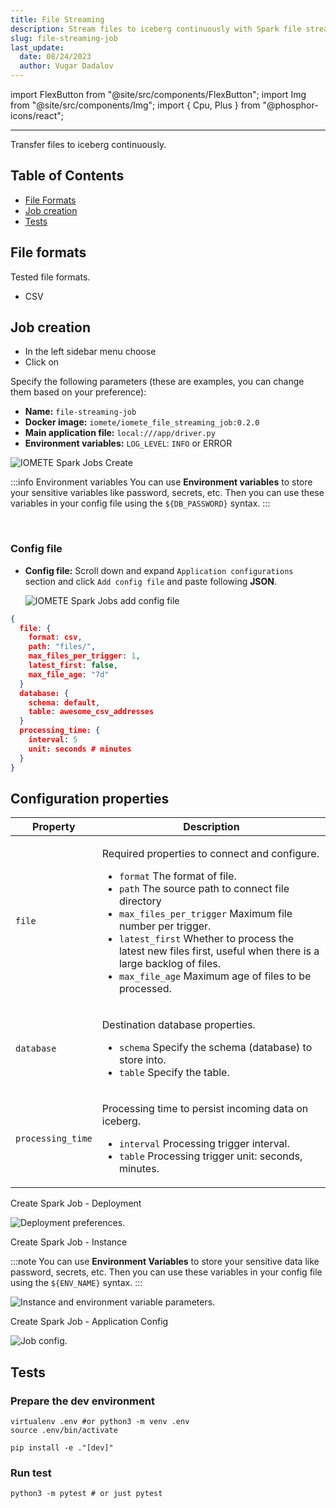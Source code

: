 ```yaml
---
title: File Streaming
description: Stream files to iceberg continuously with Spark file streaming job. Configure file formats, database settings, and processing time intervals. Run tests for seamless file streaming.
slug: file-streaming-job
last_update:
  date: 08/24/2023
  author: Vugar Dadalov
---
```


import FlexButton from "@site/src/components/FlexButton";
import Img from "@site/src/components/Img";
import { Cpu, Plus } from "@phosphor-icons/react";

---

Transfer files to iceberg continuously.

## Table of Contents

- [File Formats](#file-formats)
- [Job creation](#job-creation)
- [Tests](#tests)

## File formats

Tested file formats.

- CSV

## Job creation

- In the left sidebar menu choose <FlexButton label='Spark Jobs'><Cpu size={20} color='#858c9c' weight="duotone"/></FlexButton>
- Click on <FlexButton label='Create' primary><Plus size={16} /></FlexButton>

Specify the following parameters (these are examples, you can change them based on your preference):

- **Name:** `file-streaming-job`
- **Docker image:** `iomete/iomete_file_streaming_job:0.2.0`
- **Main application file:** `local:///app/driver.py`
- **Environment variables:** `LOG_LEVEL`: `INFO` or ERROR

<Img src="/img/spark-job/spark-job-create-file-streaming.png" alt="IOMETE Spark Jobs Create" />

:::info Environment variables
You can use **Environment variables** to store your sensitive variables like password, secrets, etc. Then you can use these variables in your config file using the <code>${DB_PASSWORD}</code> syntax.
:::

<br/>

### Config file

- **Config file:**
  Scroll down and expand `Application configurations` section and click `Add config file` and paste following **JSON**.

  <Img src="/img/spark-job/spark-job-app-config.png" alt="IOMETE Spark Jobs add config file" />

```json
{
  file: {
    format: csv,
    path: "files/",
    max_files_per_trigger: 1,
    latest_first: false,
    max_file_age: "7d"
  }
  database: {
    schema: default,
    table: awesome_csv_addresses
  }
  processing_time: {
    interval: 5
    unit: seconds # minutes
  }
}
```

## Configuration properties

<table>
  <thead>
    <tr>
      <th>Property</th>
      <th>Description</th>
    </tr>
  </thead>

  <tbody>
    <tr>
      <td>
        <code>file</code><br/>
      </td>
      <td>
        <p>Required properties to connect and configure.</p>
        <ul>
          <li><code>format</code> The format of file.</li>
          <li><code>path</code> The source path to connect file directory</li>
          <li><code>max_files_per_trigger</code> Maximum file number per trigger.</li>
          <li><code>latest_first</code> Whether to process the latest new files first, useful when there is a large backlog of files.</li>
          <li><code>max_file_age</code> Maximum age of files to be processed.</li>
        </ul>
      </td>
    </tr>
    <tr>
      <td>
        <code>database</code><br/>
      </td>
      <td>
        <p>Destination database properties.</p>
        <ul>
          <li><code>schema</code> Specify the schema (database) to store into.</li>
          <li><code>table</code> Specify the table.</li>
        </ul>
      </td>
    </tr>
    <tr>
      <td>
        <code>processing_time</code><br/>
      </td>
      <td>
        <p>Processing time to persist incoming data on iceberg.</p>
        <ul>
          <li><code>interval</code> Processing trigger interval.</li>
          <li><code>table</code> Processing trigger unit: seconds, minutes.</li>
        </ul>
      </td>
    </tr>
</tbody>
</table>

Create Spark Job - Deployment

![Deployment preferences.](/img/spark-job/file-job-creation-deployment.png)

Create Spark Job - Instance

:::note
You can use **Environment Variables** to store your sensitive data like password, secrets, etc. Then you can use these variables in your config file using the <code>${ENV_NAME}</code> syntax.
:::

![Instance and environment variable parameters.](/img/spark-job/file-job-creation-instance.png)

Create Spark Job - Application Config

![Job config.](/img/spark-job/file-spark-job-config-hocon.png)

## Tests

### Prepare the dev environment

```shell
virtualenv .env #or python3 -m venv .env
source .env/bin/activate

pip install -e ."[dev]"
```

### Run test

```shell
python3 -m pytest # or just pytest
```
